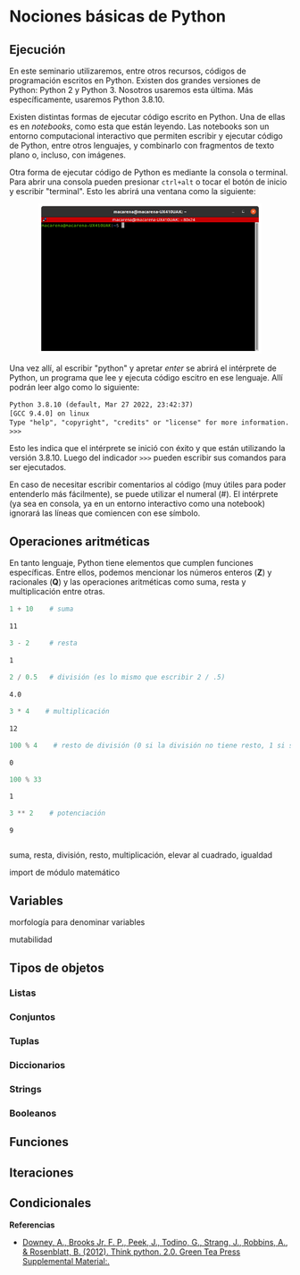 # Nociones básicas de Python

## Ejecución

En este seminario utilizaremos, entre otros recursos, códigos de programación escritos en Python. Existen dos grandes versiones de Python: Python 2 y Python 3. Nosotros usaremos esta última. Más específicamente, usaremos Python 3.8.10.

Existen distintas formas de ejecutar código escrito en Python. Una de ellas es en _notebooks_, como esta que están leyendo. Las notebooks son un entorno computacional interactivo que permiten escribir y ejecutar código de Python, entre otros lenguajes, y combinarlo con fragmentos de texto plano o, incluso, con imágenes.

Otra forma de ejecutar código de Python es mediante la consola o terminal. Para abrir una consola pueden presionar `ctrl+alt` o tocar el botón de inicio y escribir "terminal". Esto les abrirá una ventana como la siguiente:

<div style="text-align:center">
    <img src="./images/terminal.png" width="400px"/>
</div>

Una vez allí, al escribir "python" y apretar _enter_ se abrirá el intérprete de Python, un programa que lee y ejecuta código escitro en ese lenguaje. Allí podrán leer algo como lo siguiente:

```{python}
Python 3.8.10 (default, Mar 27 2022, 23:42:37) 
[GCC 9.4.0] on linux
Type "help", "copyright", "credits" or "license" for more information.
>>> 
```

Esto les indica que el intérprete se inició con éxito y que están utilizando la versión 3.8.10. Luego del indicador `>>>` pueden escribir sus comandos para ser ejecutados.

En caso de necesitar escribir comentarios al código (muy útiles para poder entenderlo más fácilmente), se puede utilizar el numeral (#). El intérprete (ya sea en consola, ya en un entorno interactivo como una notebook) ignorará las líneas que comiencen con ese símbolo.

## Operaciones aritméticas

En tanto lenguaje, Python tiene elementos que cumplen funciones específicas. Entre ellos, podemos mencionar los números enteros ($\mathbf{Z}$) y racionales ($\mathbf{Q}$) y las operaciones aritméticas como suma, resta y multiplicación entre otras.


```python
1 + 10    # suma
```




    11




```python
3 - 2     # resta
```




    1




```python
2 / 0.5   # división (es lo mismo que escribir 2 / .5)
```




    4.0




```python
3 * 4    # multiplicación
```




    12




```python
100 % 4    # resto de división (0 si la división no tiene resto, 1 si sí lo tiene)
```




    0




```python
100 % 33
```




    1




```python
3 ** 2    # potenciación
```




    9




```python

```


suma, resta, división, resto, multiplicación, elevar al cuadrado, igualdad

import de módulo matemático

## Variables

morfología para denominar variables

mutabilidad

## Tipos de objetos

### Listas

### Conjuntos

### Tuplas

### Diccionarios

### Strings

### Booleanos

## Funciones

## Iteraciones

## Condicionales

**Referencias**

- [Downey, A., Brooks Jr, F. P., Peek, J., Todino, G., Strang, J., Robbins, A., & Rosenblatt, B. (2012). Think python. 2.0. Green Tea Press Supplemental Material:.](https://greenteapress.com/thinkpython2/thinkpython2.pdf)


```python

```
